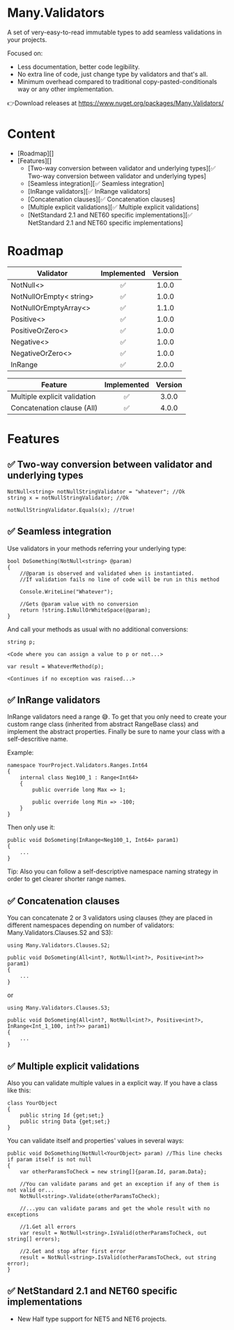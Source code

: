 # Many.Validators
A set of very-easy-to-read immutable types to add seamless validations in your projects.

Focused on:
- Less documentation, better code legibility.
- No extra line of code, just change type by validators and that's all.
- Minimum overhead compared to traditional copy-pasted-conditionals way or any other implementation.



👉Download releases at https://www.nuget.org/packages/Many.Validators/


# Content
* [Roadmap][]
* [Features][]  
  * [Two-way conversion between validator and underlying types][✅ Two-way conversion between validator and underlying types]
  * [Seamless integration][✅ Seamless integration]
  * [InRange validators][✅ InRange validators]
  * [Concatenation clauses][✅ Concatenation clauses]
  * [Multiple explicit validations][✅ Multiple explicit validations]
  * [NetStandard 2.1 and NET60 specific implementations][✅ NetStandard 2.1 and NET60 specific implementations]



# Roadmap

|Validator                      |Implemented|Version
|-------------------------------|:---------:|:--------------:
|NotNull<>                      |✅         |1.0.0
|NotNullOrEmpty< string>        |✅         |1.0.0
|NotNullOrEmptyArray<>          |✅         |1.1.0
|Positive<>                     |✅         |1.0.0
|PositiveOrZero<>               |✅         |1.0.0
|Negative<>                     |✅         |1.0.0
|NegativeOrZero<>               |✅         |1.0.0
|InRange                        |✅         |2.0.0



|Feature                         |Implemented|Version
|--------------------------------|:---------:|:-------:
|Multiple explicit validation    |✅         |3.0.0
|Concatenation clause (All)      |✅         |4.0.0



# Features


## ✅ Two-way conversion between validator and underlying types
```
NotNull<string> notNullStringValidator = "whatever"; //Ok
string x = notNullStringValidator; //Ok

notNullStringValidator.Equals(x); //true!
```


## ✅ Seamless integration
Use validators in your methods referring your underlying type:
```
bool DoSomething(NotNull<string> @param)
{
    //@param is observed and validated when is instantiated. 
    //If validation fails no line of code will be run in this method

    Console.WriteLine("Whatever");
    
    //Gets @param value with no conversion
    return !string.IsNullOrWhiteSpace(@param); 
}
```

And call your methods as usual with no additional conversions:

```
string p;

<Code where you can assign a value to p or not...>

var result = WhateverMethod(p);

<Continues if no exception was raised...>
```

## ✅ InRange validators
InRange validators need a range 😅. To get that you only need to create your custom range class (inherited from abstract RangeBase class) and implement the abstract properties. Finally be sure to name your class with a self-descritive name. 

Example:
```
namespace YourProject.Validators.Ranges.Int64
{
    internal class Neg100_1 : Range<Int64>
    {
        public override long Max => 1;

        public override long Min => -100;
    }
}
```

Then only use it:
```
public void DoSometing(InRange<Neg100_1, Int64> param1) 
{
    ...
}
```

Tip: Also you can follow a self-descriptive namespace naming strategy in order to get clearer shorter range names.

## ✅ Concatenation clauses
You can concatenate 2 or 3 validators using clauses (they are placed in different namespaces depending on number of validators: Many.Validators.Clauses.S2 and S3):

```
using Many.Validators.Clauses.S2;

public void DoSometing(All<int?, NotNull<int?>, Positive<int?>> param1) 
{
    ...
}
```

or

```
using Many.Validators.Clauses.S3;

public void DoSometing(All<int?, NotNull<int?>, Positive<int?>, InRange<Int_1_100, int?>> param1) 
{
    ...
}
```



## ✅ Multiple explicit validations
Also you can validate multiple values in a explicit way. If you have a class like this:
```
class YourObject
{
    public string Id {get;set;}
    public string Data {get;set;}
}
```

You can validate itself and properties' values in several ways:
```
public void DoSomething(NotNull<YourObject> param) //This line checks if param itself is not null
{
    var otherParamsToCheck = new string[]{param.Id, param.Data};

    //You can validate params and get an exception if any of them is not valid or...
    NotNull<string>.Validate(otherParamsToCheck);

    //...you can validate params and get the whole result with no exceptions

    //1.Get all errors
    var result = NotNull<string>.IsValid(otherParamsToCheck, out string[] errors);

    //2.Get and stop after first error
    result = NotNull<string>.IsValid(otherParamsToCheck, out string error);    
}
```

## ✅ NetStandard 2.1 and NET60 specific implementations
- New Half type support for NET5 and NET6 projects.

